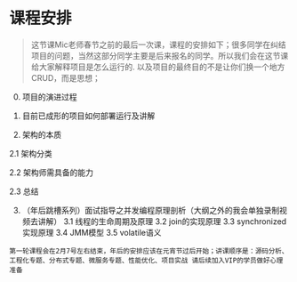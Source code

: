 # 课程安排

> 这节课Mic老师春节之前的最后一次课，课程的安排如下；很多同学在纠结项目的问题，当然这部分同学主要是后来报名的同学。所以我们会在这节课给大家解释项目是怎么运行的. 以及项目的最终目的不是让你们换一个地方CRUD，而是思想；

0. 项目的演进过程

1. 目前已成形的项目如何部署运行及讲解

2. 架构的本质

2.1  架构分类

2.2  架构师需具备的能力

2.3  总结

3. （年后跳槽系列）面试指导之并发编程原理剖析（大纲之外的我会单独录制视频去讲解）
3.1 线程的生命周期及原理
3.2 join的实现原理
3.3 synchronized 实现原理
3.4 JMM模型
3.5 volatile语义

`第一轮课程会在2月7号左右结束，年后的安排应该在元宵节过后开始；讲课顺序是：源码分析、工程化专题、分布式专题、微服务专题、性能优化、项目实战
请后续加入VIP的学员做好心理准备
`


